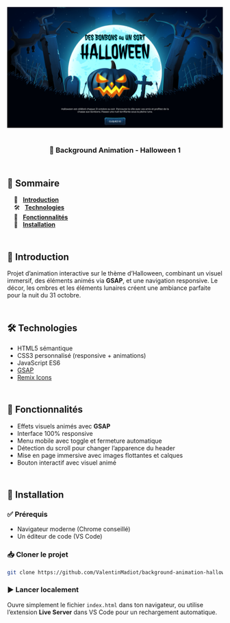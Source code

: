 <div align="center">  
  <a href="https://background-animation-halloween-1.netlify.app/" target="_blank">  
    <img src=".docs/preview.png" alt="Aperçu du projet Halloween" />  
  </a>  
  </br></br>  
  <h3 align="center">🎃 Background Animation - Halloween 1</h3>  
</div>

## <br /> 📌 Sommaire

&nbsp;&nbsp;&nbsp; 🎨 &nbsp; [**Introduction**](#introduction)<br />
&nbsp;&nbsp;&nbsp; 🛠️ &nbsp; [**Technologies**](#technologies)<br />
&nbsp;&nbsp;&nbsp; 🎯 &nbsp; [**Fonctionnalités**](#fonctionnalités)<br />
&nbsp;&nbsp;&nbsp; 🚀 &nbsp; [**Installation**](#installation)<br />

## <br /> <a name="introduction">🎨 Introduction</a>

Projet d’animation interactive sur le thème d’Halloween, combinant un visuel immersif, des éléments animés via **GSAP**, et une navigation responsive. Le décor, les ombres et les éléments lunaires créent une ambiance parfaite pour la nuit du 31 octobre.

## <br /> <a name="technologies">🛠️ Technologies</a>

- HTML5 sémantique
- CSS3 personnalisé (responsive + animations)
- JavaScript ES6
- [GSAP](https://greensock.com/gsap/)
- [Remix Icons](https://remixicon.com/)

## <br /> <a name="fonctionnalités">🎯 Fonctionnalités</a>

- Effets visuels animés avec **GSAP**
- Interface 100% responsive
- Menu mobile avec toggle et fermeture automatique
- Détection du scroll pour changer l’apparence du header
- Mise en page immersive avec images flottantes et calques
- Bouton interactif avec visuel animé

## <br /> <a name="installation">🚀 Installation</a>

### ✅ Prérequis

- Navigateur moderne (Chrome conseillé)
- Un éditeur de code (VS Code)

### 📥 Cloner le projet

```bash
git clone https://github.com/ValentinMadiot/background-animation-halloween-1_js.git
```

### ▶️ Lancer localement

Ouvre simplement le fichier `index.html` dans ton navigateur, ou utilise l’extension **Live Server** dans VS Code pour un rechargement automatique.
